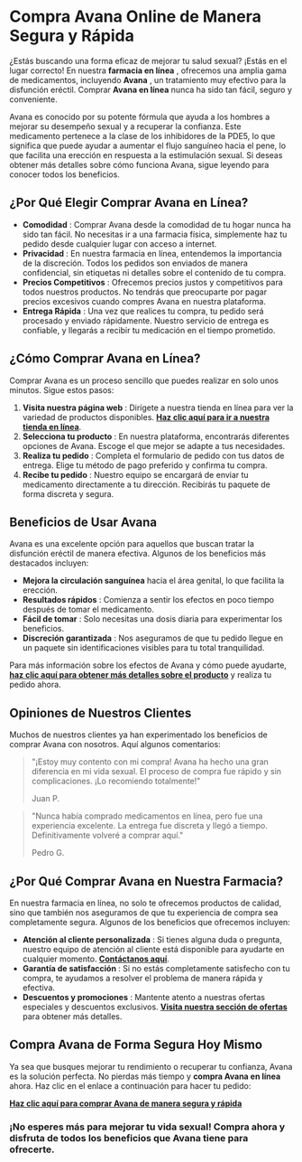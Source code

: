 # Compra Avana Online de Manera Segura y Rápida

¿Estás buscando una forma eficaz de mejorar tu salud sexual? ¡Estás en el lugar correcto! En nuestra **farmacia en línea** , ofrecemos una amplia gama de medicamentos, incluyendo **Avana** , un tratamiento muy efectivo para la disfunción eréctil. Comprar **Avana en línea** nunca ha sido tan fácil, seguro y conveniente.

Avana es conocido por su potente fórmula que ayuda a los hombres a mejorar su desempeño sexual y a recuperar la confianza. Este medicamento pertenece a la clase de los inhibidores de la PDE5, lo que significa que puede ayudar a aumentar el flujo sanguíneo hacia el pene, lo que facilita una erección en respuesta a la estimulación sexual. Si deseas obtener más detalles sobre cómo funciona Avana, sigue leyendo para conocer todos los beneficios.

## ¿Por Qué Elegir Comprar Avana en Línea?

- **Comodidad** : Comprar Avana desde la comodidad de tu hogar nunca ha sido tan fácil. No necesitas ir a una farmacia física, simplemente haz tu pedido desde cualquier lugar con acceso a internet.
- **Privacidad** : En nuestra farmacia en línea, entendemos la importancia de la discreción. Todos los pedidos son enviados de manera confidencial, sin etiquetas ni detalles sobre el contenido de tu compra.
- **Precios Competitivos** : Ofrecemos precios justos y competitivos para todos nuestros productos. No tendrás que preocuparte por pagar precios excesivos cuando compres Avana en nuestra plataforma.
- **Entrega Rápida** : Una vez que realices tu compra, tu pedido será procesado y enviado rápidamente. Nuestro servicio de entrega es confiable, y llegarás a recibir tu medicación en el tiempo prometido.

## ¿Cómo Comprar Avana en Línea?

Comprar Avana es un proceso sencillo que puedes realizar en solo unos minutos. Sigue estos pasos:

1. **Visita nuestra página web** : Dirígete a nuestra tienda en línea para ver la variedad de productos disponibles. [**Haz clic aquí para ir a nuestra tienda en línea**](https://tinyurl.com/buyavana).
2. **Selecciona tu producto** : En nuestra plataforma, encontrarás diferentes opciones de Avana. Escoge el que mejor se adapte a tus necesidades.
3. **Realiza tu pedido** : Completa el formulario de pedido con tus datos de entrega. Elige tu método de pago preferido y confirma tu compra.
4. **Recibe tu pedido** : Nuestro equipo se encargará de enviar tu medicamento directamente a tu dirección. Recibirás tu paquete de forma discreta y segura.

## Beneficios de Usar Avana

Avana es una excelente opción para aquellos que buscan tratar la disfunción eréctil de manera efectiva. Algunos de los beneficios más destacados incluyen:

- **Mejora la circulación sanguínea** hacia el área genital, lo que facilita la erección.
- **Resultados rápidos** : Comienza a sentir los efectos en poco tiempo después de tomar el medicamento.
- **Fácil de tomar** : Solo necesitas una dosis diaria para experimentar los beneficios.
- **Discreción garantizada** : Nos aseguramos de que tu pedido llegue en un paquete sin identificaciones visibles para tu total tranquilidad.

Para más información sobre los efectos de Avana y cómo puede ayudarte, [**haz clic aquí para obtener más detalles sobre el producto**](https://tinyurl.com/buyavana) y realiza tu pedido ahora.

## Opiniones de Nuestros Clientes

Muchos de nuestros clientes ya han experimentado los beneficios de comprar Avana con nosotros. Aquí algunos comentarios:

> "¡Estoy muy contento con mi compra! Avana ha hecho una gran diferencia en mi vida sexual. El proceso de compra fue rápido y sin complicaciones. ¡Lo recomiendo totalmente!"
> 
> <footer>Juan P.</footer>

> "Nunca había comprado medicamentos en línea, pero fue una experiencia excelente. La entrega fue discreta y llegó a tiempo. Definitivamente volveré a comprar aquí."
> 
> <footer>Pedro G.</footer>

## ¿Por Qué Comprar Avana en Nuestra Farmacia?

En nuestra farmacia en línea, no solo te ofrecemos productos de calidad, sino que también nos aseguramos de que tu experiencia de compra sea completamente segura. Algunos de los beneficios que ofrecemos incluyen:

- **Atención al cliente personalizada** : Si tienes alguna duda o pregunta, nuestro equipo de atención al cliente está disponible para ayudarte en cualquier momento. [**Contáctanos aquí**](https://tinyurl.com/buyavana).
- **Garantía de satisfacción** : Si no estás completamente satisfecho con tu compra, te ayudamos a resolver el problema de manera rápida y efectiva.
- **Descuentos y promociones** : Mantente atento a nuestras ofertas especiales y descuentos exclusivos. [**Visita nuestra sección de ofertas**](https://tinyurl.com/buyavana) para obtener más detalles.

## Compra Avana de Forma Segura Hoy Mismo

Ya sea que busques mejorar tu rendimiento o recuperar tu confianza, Avana es la solución perfecta. No pierdas más tiempo y **compra Avana en línea** ahora. Haz clic en el enlace a continuación para hacer tu pedido:

[**Haz clic aquí para comprar Avana de manera segura y rápida**](https://tinyurl.com/buyavana)

### ¡No esperes más para mejorar tu vida sexual! Compra ahora y disfruta de todos los beneficios que Avana tiene para ofrecerte.
